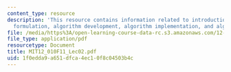 ```yaml
---
content_type: resource
description: 'This resource contains information related to introduction: problem
  formulation, algorithm development, algorithm implementation, and algorithm verification.'
file: /media/https%3A/open-learning-course-data-rc.s3.amazonaws.com/12-010-computational-methods-of-scientific-programming-fall-2011/1f0edda9a651dfca4ec10f8c04503b4c_MIT12_010F11_Lec02.pdf
file_type: application/pdf
resourcetype: Document
title: MIT12_010F11_Lec02.pdf
uid: 1f0edda9-a651-dfca-4ec1-0f8c04503b4c
---
```

